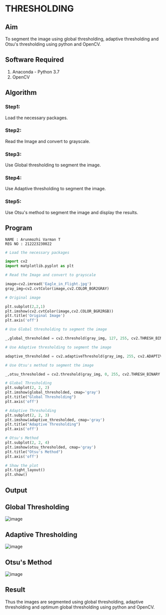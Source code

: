 # THRESHOLDING
## Aim
To segment the image using global thresholding, adaptive thresholding and Otsu's thresholding using python and OpenCV.

## Software Required
1. Anaconda - Python 3.7
2. OpenCV

## Algorithm

### Step1:
Load the necessary packages.

### Step2:
Read the Image and convert to grayscale.

### Step3:
Use Global thresholding to segment the image.

### Step4:
Use Adaptive thresholding to segment the image.

### Step5:
Use Otsu's method to segment the image and display the results.

## Program
```
NAME : Arunmozhi Varman T
REG NO : 212223230022
```

```python
# Load the necessary packages

import cv2
import matplotlib.pyplot as plt

# Read the Image and convert to grayscale

image=cv2.imread('Eagle_in_Flight.jpg')
gray_img=cv2.cvtColor(image,cv2.COLOR_BGR2GRAY)

# Original image

plt.subplot(2,2,1)
plt.imshow(cv2.cvtColor(image,cv2.COLOR_BGR2RGB))
plt.title('Original Image')
plt.axis('off')

# Use Global thresholding to segment the image

_,global_thresholded = cv2.threshold(gray_img, 127, 255, cv2.THRESH_BINARY)

# Use Adaptive thresholding to segment the image

adaptive_thresholded = cv2.adaptiveThreshold(gray_img, 255, cv2.ADAPTIVE_THRESH_GAUSSIAN_C, cv2.THRESH_BINARY, 11, 2)

# Use Otsu's method to segment the image 

_,otsu_thresholded = cv2.threshold(gray_img, 0, 255, cv2.THRESH_BINARY + cv2.THRESH_OTSU)

# Global Thresholding
plt.subplot(2, 2, 2)
plt.imshow(global_thresholded, cmap='gray')
plt.title("Global Thresholding")
plt.axis('off')

# Adaptive Thresholding
plt.subplot(2, 2, 3)
plt.imshow(adaptive_thresholded, cmap='gray')
plt.title("Adaptive Thresholding")
plt.axis('off')

# Otsu's Method
plt.subplot(2, 2, 4)
plt.imshow(otsu_thresholded, cmap='gray')
plt.title("Otsu's Method")
plt.axis('off')

# Show the plot
plt.tight_layout()
plt.show()

```

## Output
## Global Thresholding
![image](https://github.com/user-attachments/assets/8c27c83a-82ab-4b85-b6d0-61017f6aef93)

## Adaptive Thresholding
![image](https://github.com/user-attachments/assets/c864d138-39d2-4a0b-b67e-7f1108558e72)

## Otsu's Method
![image](https://github.com/user-attachments/assets/b0abc519-cf1a-456c-8a29-2327e7738328)



## Result
Thus the images are segmented using global thresholding, adaptive thresholding and optimum global thresholding using python and OpenCV.
